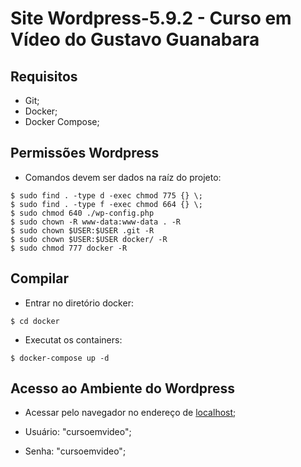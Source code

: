 # Site Wordpress-5.9.2 - Curso em Vídeo do Gustavo Guanabara

## Requisitos
- Git;
- Docker;
- Docker Compose;

## Permissões Wordpress
- Comandos devem ser dados na raíz do projeto:
```
$ sudo find . -type d -exec chmod 775 {} \;
$ sudo find . -type f -exec chmod 664 {} \;
$ sudo chmod 640 ./wp-config.php 
$ sudo chown -R www-data:www-data . -R
$ sudo chown $USER:$USER .git -R
$ sudo chown $USER:$USER docker/ -R
$ sudo chmod 777 docker -R
```

## Compilar
- Entrar no diretório docker: 
```
$ cd docker
```
- Executat os containers:
```
$ docker-compose up -d
```

## Acesso ao Ambiente do Wordpress
- Acessar pelo navegador no endereço de [localhost](http://localhost/ "localhost");

- Usuário: "cursoemvideo";
- Senha: "cursoemvideo";